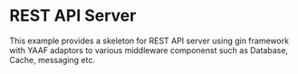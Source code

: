 # REST API Server
This example provides a skeleton for REST API server using gin framework with YAAF adaptors to various middleware componenst such as Database, Cache, messaging etc. 

